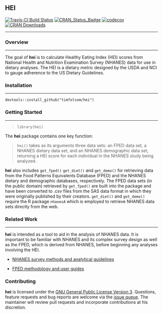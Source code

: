 ## HEI

[![Travis-CI Build Status](https://travis-ci.org/vpnagraj/hei.svg?branch=master)](https://travis-ci.org/vpnagraj/hei)
[![CRAN_Status_Badge](http://www.r-pkg.org/badges/version/hei)](https://cran.r-project.org/package=hei)
[![codecov](https://codecov.io/gh/vpnagraj/hei/branch/master/graph/badge.svg)](https://codecov.io/gh/vpnagraj/hei)
[![CRAN Downloads](https://cranlogs.r-pkg.org/badges/hei)](https://cran.r-project.org/package=hei)

___
### Overview
___
The goal of **hei** is to calculate Healthy Eating Index (HEI) scores from National Health and Nutrition Examination Survey (NHANES) data for use in dietary analyses. The HEI is a dietary metric designed by the USDA and NCI to gauge adherence to the US Dietary Guidelines.
### Installation
___
```
devtools::install_github("timfolsom/hei")
```
### Getting Started
___
>`library(hei)`

The **hei** package contains one key function:

>`hei()` takes as its arguments three data sets: an FPED data set, a NHANES dietary data set, and an NHANES demographic data set, returning a HEI score for each individual in the NHANES study being analyzed.

**hei** also includes `get_fped()` `get_diet()` and `get_demo()` for retrieving data from the Food Patterns Equivalents Database (FPED) and the NHANES dietary and demographic databases, respectively. The FPED data sets (in the public domain) retrieved by `get_fped()` are built into the package and have been converted to .csv files from the SAS data format in which they were originally published by their creators. `get_diet()` and `get_demo()` require the R package `nhanesA` which is employed to retrieve NHANES data sets directly from the web.
### Related Work
___
**hei** is intended as a tool to aid in the analysis of NHANES data. It is important to be familiar with NHANES and its complex survey design as well as the FPED, which is derived from NHANES, before beginning any analyses involving the HEI.

* [NHANES survey methods and analytical guidelines](https://wwwn.cdc.gov/nchs/nhanes/analyticguidelines.aspx)

* [FPED methodology and user guides](https://www.ars.usda.gov/northeast-area/beltsville-md/beltsville-human-nutrition-research-center/food-surveys-research-group/docs/fped-methodology/)

### Contributing

**hei** is licensed under the [GNU General Public License Version 3](https://www.gnu.org/licenses/gpl-3.0.txt). Questions, feature requests and bug reports are welcome via the [issue queue](https://github.com/vpnagraj/hei/issues). The maintainer will review pull requests and incorporate contributions at his discretion.